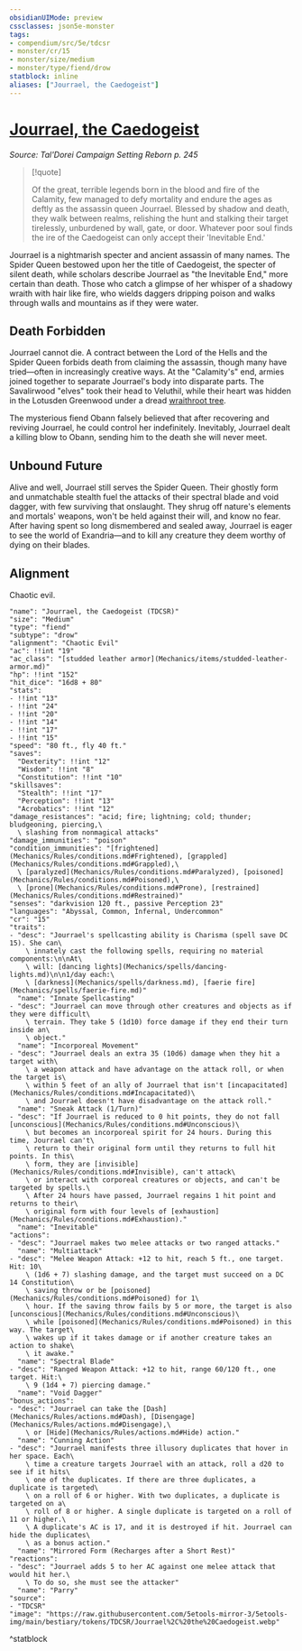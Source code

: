 ```yaml
---
obsidianUIMode: preview
cssclasses: json5e-monster
tags:
- compendium/src/5e/tdcsr
- monster/cr/15
- monster/size/medium
- monster/type/fiend/drow
statblock: inline
aliases: ["Jourrael, the Caedogeist"]
---
```

# [Jourrael, the Caedogeist](Mechanics\bestiary\npc/jourrael-the-caedogeist-tdcsr.md)
*Source: Tal'Dorei Campaign Setting Reborn p. 245*  

> [!quote]  
> 
> Of the great, terrible legends born in the blood and fire of the Calamity, few managed to defy mortality and endure the ages as deftly as the assassin queen Jourrael. Blessed by shadow and death, they walk between realms, relishing the hunt and stalking their target tirelessly, unburdened by wall, gate, or door. Whatever poor soul finds the ire of the Caedogeist can only accept their 'Inevitable End.'

Jourrael is a nightmarish specter and ancient assassin of many names. The Spider Queen bestowed upon her the title of Caedogeist, the specter of silent death, while scholars describe Jourrael as "the Inevitable End," more certain than death. Those who catch a glimpse of her whisper of a shadowy wraith with hair like fire, who wields daggers dripping poison and walks through walls and mountains as if they were water.

## Death Forbidden

Jourrael cannot die. A contract between the Lord of the Hells and the Spider Queen forbids death from claiming the assassin, though many have tried—often in increasingly creative ways. At the "Calamity's" end, armies joined together to separate Jourrael's body into disparate parts. The Savalirwood "elves" took their head to Veluthil, while their heart was hidden in the Lotusden Greenwood under a dread [wraithroot tree](Mechanics/bestiary/plant/wraithroot-tree-tdcsr.md).

The mysterious fiend Obann falsely believed that after recovering and reviving Jourrael, he could control her indefinitely. Inevitably, Jourrael dealt a killing blow to Obann, sending him to the death she will never meet.

## Unbound Future

Alive and well, Jourrael still serves the Spider Queen. Their ghostly form and unmatchable stealth fuel the attacks of their spectral blade and void dagger, with few surviving that onslaught. They shrug off nature's elements and mortals' weapons, won't be held against their will, and know no fear. After having spent so long dismembered and sealed away, Jourrael is eager to see the world of Exandria—and to kill any creature they deem worthy of dying on their blades.

## Alignment

Chaotic evil.

```statblock
"name": "Jourrael, the Caedogeist (TDCSR)"
"size": "Medium"
"type": "fiend"
"subtype": "drow"
"alignment": "Chaotic Evil"
"ac": !!int "19"
"ac_class": "[studded leather armor](Mechanics/items/studded-leather-armor.md)"
"hp": !!int "152"
"hit_dice": "16d8 + 80"
"stats":
- !!int "13"
- !!int "24"
- !!int "20"
- !!int "14"
- !!int "17"
- !!int "15"
"speed": "80 ft., fly 40 ft."
"saves":
  "Dexterity": !!int "12"
  "Wisdom": !!int "8"
  "Constitution": !!int "10"
"skillsaves":
  "Stealth": !!int "17"
  "Perception": !!int "13"
  "Acrobatics": !!int "12"
"damage_resistances": "acid; fire; lightning; cold; thunder; bludgeoning, piercing,\
  \ slashing from nonmagical attacks"
"damage_immunities": "poison"
"condition_immunities": "[frightened](Mechanics/Rules/conditions.md#Frightened), [grappled](Mechanics/Rules/conditions.md#Grappled),\
  \ [paralyzed](Mechanics/Rules/conditions.md#Paralyzed), [poisoned](Mechanics/Rules/conditions.md#Poisoned),\
  \ [prone](Mechanics/Rules/conditions.md#Prone), [restrained](Mechanics/Rules/conditions.md#Restrained)"
"senses": "darkvision 120 ft., passive Perception 23"
"languages": "Abyssal, Common, Infernal, Undercommon"
"cr": "15"
"traits":
- "desc": "Jourrael's spellcasting ability is Charisma (spell save DC 15). She can\
    \ innately cast the following spells, requiring no material components:\n\nAt\
    \ will: [dancing lights](Mechanics/spells/dancing-lights.md)\n\n1/day each:\
    \ [darkness](Mechanics/spells/darkness.md), [faerie fire](Mechanics/spells/faerie-fire.md)"
  "name": "Innate Spellcasting"
- "desc": "Jourrael can move through other creatures and objects as if they were difficult\
    \ terrain. They take 5 (1d10) force damage if they end their turn inside an\
    \ object."
  "name": "Incorporeal Movement"
- "desc": "Jourrael deals an extra 35 (10d6) damage when they hit a target with\
    \ a weapon attack and have advantage on the attack roll, or when the target is\
    \ within 5 feet of an ally of Jourrael that isn't [incapacitated](Mechanics/Rules/conditions.md#Incapacitated)\
    \ and Jourrael doesn't have disadvantage on the attack roll."
  "name": "Sneak Attack (1/Turn)"
- "desc": "If Jourrael is reduced to 0 hit points, they do not fall [unconscious](Mechanics/Rules/conditions.md#Unconscious)\
    \ but becomes an incorporeal spirit for 24 hours. During this time, Jourrael can't\
    \ return to their original form until they returns to full hit points. In this\
    \ form, they are [invisible](Mechanics/Rules/conditions.md#Invisible), can't attack\
    \ or interact with corporeal creatures or objects, and can't be targeted by spells.\
    \ After 24 hours have passed, Jourrael regains 1 hit point and returns to their\
    \ original form with four levels of [exhaustion](Mechanics/Rules/conditions.md#Exhaustion)."
  "name": "Inevitable"
"actions":
- "desc": "Jourrael makes two melee attacks or two ranged attacks."
  "name": "Multiattack"
- "desc": "Melee Weapon Attack: +12 to hit, reach 5 ft., one target. Hit: 10\
    \ (1d6 + 7) slashing damage, and the target must succeed on a DC 14 Constitution\
    \ saving throw or be [poisoned](Mechanics/Rules/conditions.md#Poisoned) for 1\
    \ hour. If the saving throw fails by 5 or more, the target is also [unconscious](Mechanics/Rules/conditions.md#Unconscious)\
    \ while [poisoned](Mechanics/Rules/conditions.md#Poisoned) in this way. The target\
    \ wakes up if it takes damage or if another creature takes an action to shake\
    \ it awake."
  "name": "Spectral Blade"
- "desc": "Ranged Weapon Attack: +12 to hit, range 60/120 ft., one target. Hit:\
    \ 9 (1d4 + 7) piercing damage."
  "name": "Void Dagger"
"bonus_actions":
- "desc": "Jourrael can take the [Dash](Mechanics/Rules/actions.md#Dash), [Disengage](Mechanics/Rules/actions.md#Disengage),\
    \ or [Hide](Mechanics/Rules/actions.md#Hide) action."
  "name": "Cunning Action"
- "desc": "Jourrael manifests three illusory duplicates that hover in her space. Each\
    \ time a creature targets Jourrael with an attack, roll a d20 to see if it hits\
    \ one of the duplicates. If there are three duplicates, a duplicate is targeted\
    \ on a roll of 6 or higher. With two duplicates, a duplicate is targeted on a\
    \ roll of 8 or higher. A single duplicate is targeted on a roll of 11 or higher.\
    \ A duplicate's AC is 17, and it is destroyed if hit. Jourrael can hide the duplicates\
    \ as a bonus action."
  "name": "Mirrored Form (Recharges after a Short Rest)"
"reactions":
- "desc": "Jourrael adds 5 to her AC against one melee attack that would hit her.\
    \ To do so, she must see the attacker"
  "name": "Parry"
"source":
- "TDCSR"
"image": "https://raw.githubusercontent.com/5etools-mirror-3/5etools-img/main/bestiary/tokens/TDCSR/Jourrael%2C%20the%20Caedogeist.webp"
```
^statblock